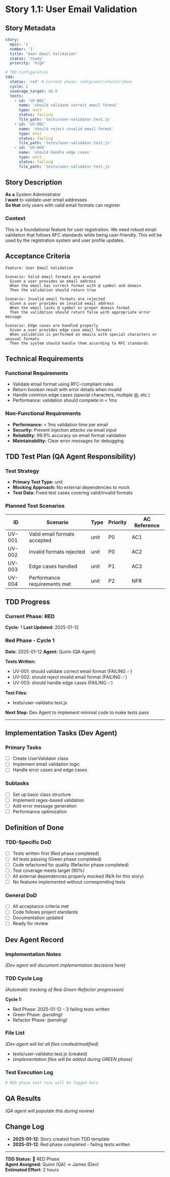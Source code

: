 # Story 1.1: User Email Validation

## Story Metadata

```yaml
story:
  epic: '1'
  number: '1'
  title: 'User Email Validation'
  status: 'ready'
  priority: 'high'

# TDD Configuration
tdd:
  status: 'red' # Current phase: red|green|refactor|done
  cycle: 1
  coverage_target: 90.0
  tests:
    - id: 'UV-001'
      name: 'should validate correct email format'
      type: unit
      status: failing
      file_path: 'tests/user-validator.test.js'
    - id: 'UV-002'
      name: 'should reject invalid email format'
      type: unit
      status: failing
      file_path: 'tests/user-validator.test.js'
    - id: 'UV-003'
      name: 'should handle edge cases'
      type: unit
      status: failing
      file_path: 'tests/user-validator.test.js'
```

## Story Description

**As a** System Administrator  
**I want** to validate user email addresses  
**So that** only users with valid email formats can register

### Context

This is a foundational feature for user registration. We need robust email validation that follows RFC standards while being user-friendly. This will be used by the registration system and user profile updates.

## Acceptance Criteria

```gherkin
Feature: User Email Validation

Scenario: Valid email formats are accepted
  Given a user provides an email address
  When the email has correct format with @ symbol and domain
  Then the validation should return true

Scenario: Invalid email formats are rejected
  Given a user provides an invalid email address
  When the email lacks @ symbol or proper domain format
  Then the validation should return false with appropriate error message

Scenario: Edge cases are handled properly
  Given a user provides edge case email formats
  When validation is performed on emails with special characters or unusual formats
  Then the system should handle them according to RFC standards
```

## Technical Requirements

### Functional Requirements

- Validate email format using RFC-compliant rules
- Return boolean result with error details when invalid
- Handle common edge cases (special characters, multiple @, etc.)
- Performance: validation should complete in < 1ms

### Non-Functional Requirements

- **Performance:** < 1ms validation time per email
- **Security:** Prevent injection attacks via email input
- **Reliability:** 99.9% accuracy on email format validation
- **Maintainability:** Clear error messages for debugging

## TDD Test Plan (QA Agent Responsibility)

### Test Strategy

- **Primary Test Type:** unit
- **Mocking Approach:** No external dependencies to mock
- **Test Data:** Fixed test cases covering valid/invalid formats

### Planned Test Scenarios

| ID     | Scenario                     | Type | Priority | AC Reference |
| ------ | ---------------------------- | ---- | -------- | ------------ |
| UV-001 | Valid email formats accepted | unit | P0       | AC1          |
| UV-002 | Invalid formats rejected     | unit | P0       | AC2          |
| UV-003 | Edge cases handled           | unit | P1       | AC3          |
| UV-004 | Performance requirements met | unit | P2       | NFR          |

## TDD Progress

### Current Phase: RED

**Cycle:** 1
**Last Updated:** 2025-01-12

### Red Phase - Cycle 1

**Date:** 2025-01-12
**Agent:** Quinn (QA Agent)

**Tests Written:**

- UV-001: should validate correct email format (FAILING ✅)
- UV-002: should reject invalid email format (FAILING ✅)
- UV-003: should handle edge cases (FAILING ✅)

**Test Files:**

- tests/user-validator.test.js

**Next Step:** Dev Agent to implement minimal code to make tests pass

---

## Implementation Tasks (Dev Agent)

### Primary Tasks

- [ ] Create UserValidator class
- [ ] Implement email validation logic
- [ ] Handle error cases and edge cases

### Subtasks

- [ ] Set up basic class structure
- [ ] Implement regex-based validation
- [ ] Add error message generation
- [ ] Performance optimization

## Definition of Done

### TDD-Specific DoD

- [ ] Tests written first (Red phase completed)
- [ ] All tests passing (Green phase completed)
- [ ] Code refactored for quality (Refactor phase completed)
- [ ] Test coverage meets target (90%)
- [ ] All external dependencies properly mocked (N/A for this story)
- [ ] No features implemented without corresponding tests

### General DoD

- [ ] All acceptance criteria met
- [ ] Code follows project standards
- [ ] Documentation updated
- [ ] Ready for review

## Dev Agent Record

### Implementation Notes

_(Dev agent will document implementation decisions here)_

### TDD Cycle Log

_(Automatic tracking of Red-Green-Refactor progression)_

**Cycle 1:**

- Red Phase: 2025-01-12 - 3 failing tests written
- Green Phase: _(pending)_
- Refactor Phase: _(pending)_

### File List

_(Dev agent will list all files created/modified)_

- tests/user-validator.test.js (created)
- _(implementation files will be added during GREEN phase)_

### Test Execution Log

```bash
# RED phase test runs will be logged here
```

## QA Results

_(QA agent will populate this during review)_

## Change Log

- **2025-01-12**: Story created from TDD template
- **2025-01-12**: Red phase completed - failing tests written

---

**TDD Status:** 🔴 RED Phase  
**Agent Assigned:** Quinn (QA) → James (Dev)  
**Estimated Effort:** 2 hours
